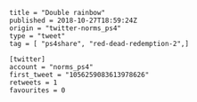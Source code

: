 ```
title = "Double rainbow"
published = 2018-10-27T18:59:24Z
origin = "twitter-norms_ps4"
type = "tweet"
tag = [ "ps4share", "red-dead-redemption-2",]

[twitter]
account = "norms_ps4"
first_tweet = "1056259083613978626"
retweets = 1
favourites = 0
```

<p class='image'><img src='https://mnf.m17s.net/2018/10/27/DqiWCTLXQAAk9f5.jpg' alt=''></p>

